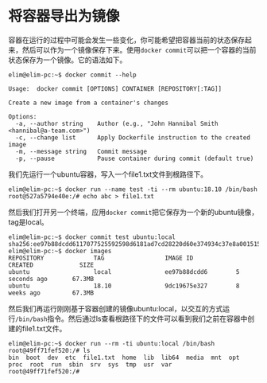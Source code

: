 # 将容器导出为镜像

容器在运行的过程中可能会发生一些变化，你可能希望把容器当前的状态保存起来，然后可以作为一个镜像保存下来。使用`docker commit`可以把一个容器的当前状态保存为一个镜像。它的语法如下。

```text
elim@elim-pc:~$ docker commit --help

Usage:	docker commit [OPTIONS] CONTAINER [REPOSITORY[:TAG]]

Create a new image from a container's changes

Options:
  -a, --author string    Author (e.g., "John Hannibal Smith <hannibal@a-team.com>")
  -c, --change list      Apply Dockerfile instruction to the created image
  -m, --message string   Commit message
  -p, --pause            Pause container during commit (default true)
```

我们先运行一个ubuntu容器，写入一个file1.txt文件到根路径下。

```text
elim@elim-pc:~$ docker run --name test -ti --rm ubuntu:18.10 /bin/bash
root@527a5794e40e:/# echo abc > file1.txt
```

然后我们打开另一个终端，应用`docker commit`把它保存为一个新的ubuntu镜像，tag是local。

```text
elim@elim-pc:~$ docker commit test ubuntu:local
sha256:ee97b88dcdd6117077525592598d6181ad7cd28220d60e374934c37e8a001515
elim@elim-pc:~$ docker images
REPOSITORY              TAG                 IMAGE ID            CREATED             SIZE
ubuntu                  local               ee97b88dcdd6        5 seconds ago       67.3MB
ubuntu                  18.10               9dc19675e327        8 weeks ago         67.3MB
```

然后我们再运行刚刚基于容器创建的镜像ubuntu:local，以交互的方式运行`/bin/bash`指令。然后通过ls查看根路径下的文件可以看到我们之前在容器中创建的file1.txt文件。

```text
elim@elim-pc:~$ docker run --rm -ti ubuntu:local /bin/bash
root@49ff71fef520:/# ls
bin  boot  dev  etc  file1.txt  home  lib  lib64  media  mnt  opt  proc  root  run  sbin  srv  sys  tmp  usr  var
root@49ff71fef520:/# 
```